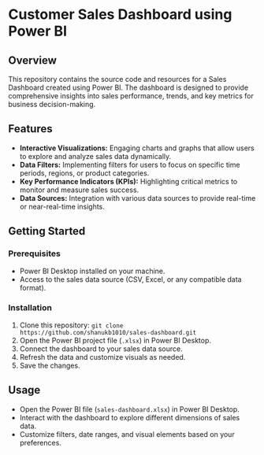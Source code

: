#  Customer Sales Dashboard using Power BI

## Overview

This repository contains the source code and resources for a Sales Dashboard created using Power BI. The dashboard is designed to provide comprehensive insights into sales performance, trends, and key metrics for business decision-making.

## Features

- **Interactive Visualizations:** Engaging charts and graphs that allow users to explore and analyze sales data dynamically.
- **Data Filters:** Implementing filters for users to focus on specific time periods, regions, or product categories.
- **Key Performance Indicators (KPIs):** Highlighting critical metrics to monitor and measure sales success.
- **Data Sources:** Integration with various data sources to provide real-time or near-real-time insights.

## Getting Started

### Prerequisites

- Power BI Desktop installed on your machine.
- Access to the sales data source (CSV, Excel, or any compatible data format).

### Installation

1. Clone this repository: `git clone https://github.com/shanukb1010/sales-dashboard.git`
2. Open the Power BI project file (`.xlsx`) in Power BI Desktop.
3. Connect the dashboard to your sales data source.
4. Refresh the data and customize visuals as needed.
5. Save the changes.

## Usage

- Open the Power BI file (`sales-dashboard.xlsx`) in Power BI Desktop.
- Interact with the dashboard to explore different dimensions of sales data.
- Customize filters, date ranges, and visual elements based on your preferences.
